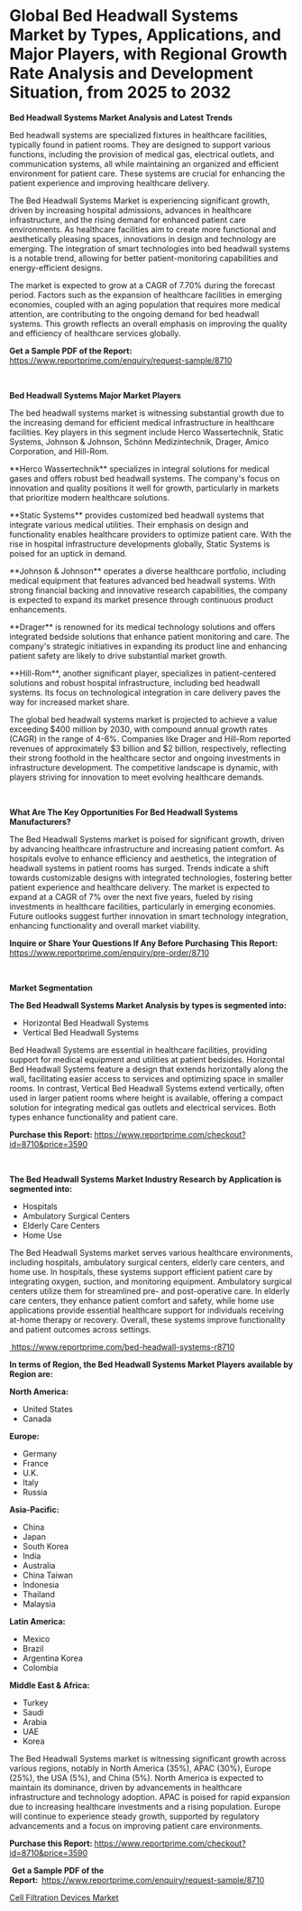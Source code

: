 <p><h1>Global Bed Headwall Systems Market by Types, Applications, and Major Players, with Regional Growth Rate Analysis and Development Situation, from 2025 to 2032</h1></p><p><strong>Bed Headwall Systems Market Analysis and Latest Trends</strong></p>
<p><p>Bed headwall systems are specialized fixtures in healthcare facilities, typically found in patient rooms. They are designed to support various functions, including the provision of medical gas, electrical outlets, and communication systems, all while maintaining an organized and efficient environment for patient care. These systems are crucial for enhancing the patient experience and improving healthcare delivery.</p><p>The Bed Headwall Systems Market is experiencing significant growth, driven by increasing hospital admissions, advances in healthcare infrastructure, and the rising demand for enhanced patient care environments. As healthcare facilities aim to create more functional and aesthetically pleasing spaces, innovations in design and technology are emerging. The integration of smart technologies into bed headwall systems is a notable trend, allowing for better patient-monitoring capabilities and energy-efficient designs.</p><p>The market is expected to grow at a CAGR of 7.70% during the forecast period. Factors such as the expansion of healthcare facilities in emerging economies, coupled with an aging population that requires more medical attention, are contributing to the ongoing demand for bed headwall systems. This growth reflects an overall emphasis on improving the quality and efficiency of healthcare services globally.</p></p>
<p><strong>Get a Sample PDF of the Report:&nbsp;</strong> <a href="https://www.reportprime.com/enquiry/request-sample/8710?utm_campaign=2991&utm_medium=2&utm_source=Github&utm_content=ia&utm_term=20032025&utm_id=bed-headwall-systems">https://www.reportprime.com/enquiry/request-sample/8710</a></p>
<p>&nbsp;</p>
<p><strong>Bed Headwall Systems Major Market Players</strong></p>
<p><p>The bed headwall systems market is witnessing substantial growth due to the increasing demand for efficient medical infrastructure in healthcare facilities. Key players in this segment include Herco Wassertechnik, Static Systems, Johnson & Johnson, Schönn Medizintechnik, Drager, Amico Corporation, and Hill-Rom. </p><p>**Herco Wassertechnik** specializes in integral solutions for medical gases and offers robust bed headwall systems. The company's focus on innovation and quality positions it well for growth, particularly in markets that prioritize modern healthcare solutions.</p><p>**Static Systems** provides customized bed headwall systems that integrate various medical utilities. Their emphasis on design and functionality enables healthcare providers to optimize patient care. With the rise in hospital infrastructure developments globally, Static Systems is poised for an uptick in demand.</p><p>**Johnson & Johnson** operates a diverse healthcare portfolio, including medical equipment that features advanced bed headwall systems. With strong financial backing and innovative research capabilities, the company is expected to expand its market presence through continuous product enhancements.</p><p>**Drager** is renowned for its medical technology solutions and offers integrated bedside solutions that enhance patient monitoring and care. The company's strategic initiatives in expanding its product line and enhancing patient safety are likely to drive substantial market growth.</p><p>**Hill-Rom**, another significant player, specializes in patient-centered solutions and robust hospital infrastructure, including bed headwall systems. Its focus on technological integration in care delivery paves the way for increased market share.</p><p>The global bed headwall systems market is projected to achieve a value exceeding $400 million by 2030, with compound annual growth rates (CAGR) in the range of 4-6%. Companies like Drager and Hill-Rom reported revenues of approximately $3 billion and $2 billion, respectively, reflecting their strong foothold in the healthcare sector and ongoing investments in infrastructure development. The competitive landscape is dynamic, with players striving for innovation to meet evolving healthcare demands.</p></p>
<p>&nbsp;</p>
<p><strong>What Are The Key Opportunities For Bed Headwall Systems Manufacturers?</strong></p>
<p><p>The Bed Headwall Systems market is poised for significant growth, driven by advancing healthcare infrastructure and increasing patient comfort. As hospitals evolve to enhance efficiency and aesthetics, the integration of headwall systems in patient rooms has surged. Trends indicate a shift towards customizable designs with integrated technologies, fostering better patient experience and healthcare delivery. The market is expected to expand at a CAGR of 7% over the next five years, fueled by rising investments in healthcare facilities, particularly in emerging economies. Future outlooks suggest further innovation in smart technology integration, enhancing functionality and overall market viability.</p></p>
<p><strong>Inquire or Share Your Questions If Any Before Purchasing This Report:</strong> <a href="https://www.reportprime.com/enquiry/pre-order/8710?utm_campaign=2991&utm_medium=2&utm_source=Github&utm_content=ia&utm_term=20032025&utm_id=bed-headwall-systems">https://www.reportprime.com/enquiry/pre-order/8710</a></p>
<p>&nbsp;</p>
<p><strong>Market Segmentation</strong></p>
<p><strong>The Bed Headwall Systems Market Analysis by types is segmented into:</strong></p>
<p><ul><li>Horizontal Bed Headwall Systems</li><li>Vertical Bed Headwall Systems</li></ul></p>
<p><p>Bed Headwall Systems are essential in healthcare facilities, providing support for medical equipment and utilities at patient bedsides. Horizontal Bed Headwall Systems feature a design that extends horizontally along the wall, facilitating easier access to services and optimizing space in smaller rooms. In contrast, Vertical Bed Headwall Systems extend vertically, often used in larger patient rooms where height is available, offering a compact solution for integrating medical gas outlets and electrical services. Both types enhance functionality and patient care.</p></p>
<p><strong>Purchase this Report:&nbsp;</strong><a href="https://www.reportprime.com/checkout?id=8710&price=3590&utm_campaign=2991&utm_medium=2&utm_source=Github&utm_content=ia&utm_term=20032025&utm_id=bed-headwall-systems">https://www.reportprime.com/checkout?id=8710&price=3590</a></p>
<p>&nbsp;</p>
<p><strong>The Bed Headwall Systems Market Industry Research by Application is segmented into:</strong></p>
<p><ul><li>Hospitals</li><li>Ambulatory Surgical Centers</li><li>Elderly Care Centers</li><li>Home Use</li></ul></p>
<p><p>The Bed Headwall Systems market serves various healthcare environments, including hospitals, ambulatory surgical centers, elderly care centers, and home use. In hospitals, these systems support efficient patient care by integrating oxygen, suction, and monitoring equipment. Ambulatory surgical centers utilize them for streamlined pre- and post-operative care. In elderly care centers, they enhance patient comfort and safety, while home use applications provide essential healthcare support for individuals receiving at-home therapy or recovery. Overall, these systems improve functionality and patient outcomes across settings.</p></p>
<p><a href="https://www.reportprime.com/bed-headwall-systems-r8710?utm_campaign=2991&utm_medium=2&utm_source=Github&utm_content=ia&utm_term=20032025&utm_id=bed-headwall-systems">&nbsp;https://www.reportprime.com/bed-headwall-systems-r8710</a></p>
<p><strong>In terms of Region, the Bed Headwall Systems Market Players available by Region are:</strong></p>
<p>
    <p> <strong> North America: </strong>
        <ul>
            <li>United States</li>
            <li>Canada</li>
        </ul>
        </p> 
    <p> <strong> Europe: </strong>
        <ul>
            <li>Germany</li>
            <li>France</li>
            <li>U.K.</li>
            <li>Italy</li>
            <li>Russia</li>
        </ul>
        </p> 
    <p> <strong> Asia-Pacific: </strong>
        <ul>
            <li>China</li>
            <li>Japan</li>
            <li>South Korea</li>
            <li>India</li>
            <li>Australia</li>
            <li>China Taiwan</li>
            <li>Indonesia</li>
            <li>Thailand</li>
            <li>Malaysia</li>
        </ul>
        </p> 
    <p> <strong> Latin America: </strong>
        <ul>
            <li>Mexico</li>
            <li>Brazil</li>
            <li>Argentina Korea</li>
            <li>Colombia</li>
        </ul>
        </p> 
    <p> <strong> Middle East & Africa: </strong>
        <ul>
            <li>Turkey</li>
            <li>Saudi</li>
            <li>Arabia</li>
            <li>UAE</li>
            <li>Korea</li>
        </ul>
    </p>
    </p>
<p><p>The Bed Headwall Systems market is witnessing significant growth across various regions, notably in North America (35%), APAC (30%), Europe (25%), the USA (5%), and China (5%). North America is expected to maintain its dominance, driven by advancements in healthcare infrastructure and technology adoption. APAC is poised for rapid expansion due to increasing healthcare investments and a rising population. Europe will continue to experience steady growth, supported by regulatory advancements and a focus on improving patient care environments.</p></p>
<p><strong>Purchase this Report: </strong><a href="https://www.reportprime.com/checkout?id=8710&price=3590&utm_campaign=2991&utm_medium=2&utm_source=Github&utm_content=ia&utm_term=20032025&utm_id=bed-headwall-systems">https://www.reportprime.com/checkout?id=8710&price=3590</a></p>
<p>&nbsp;<strong>Get a Sample PDF of the Report:&nbsp;&nbsp;</strong><a href="https://www.reportprime.com/enquiry/request-sample/8710?utm_campaign=2991&utm_medium=2&utm_source=Github&utm_content=ia&utm_term=20032025&utm_id=bed-headwall-systems">https://www.reportprime.com/enquiry/request-sample/8710</a></p>
<p><strong></strong></p>
<p><p><a href="https://github.com/ternainglin/Market-Research-Report-List-1/blob/main/cell-filtration-devices-market.md?utm_campaign=2991&utm_medium=2&utm_source=Github&utm_content=ia&utm_term=20032025&utm_id=bed-headwall-systems">Cell Filtration Devices Market</a></p></p>